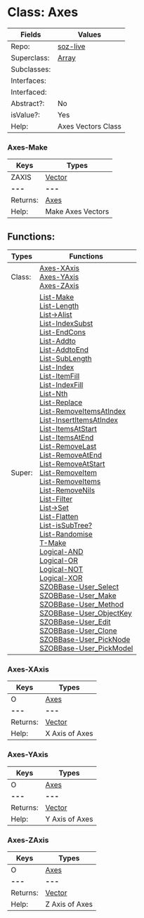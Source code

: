 
# Class:	Axes

| Fields | Values |
| --------- | --------- |
| Repo: | [soz-live](/repos/soz-live.html) |
| Superclass: | [Array](Array.html) |
| Subclasses: |  |
| Interfaces: |  |
| Interfaced: |  |
| Abstract?: | No |
| isValue?: | Yes |
| Help: | Axes Vectors Class |

### Axes-Make

| Keys | Types |
| --------- | --------- |
| ZAXIS | [Vector](Vector.html) |
| **---** | **---** |
| Returns: | [Axes](Axes.html) |
| Help: | Make Axes Vectors |


## Functions:

| Types | Functions |
| --------- | --------- |
| Class: | [Axes-XAxis](#Axes-XAxis) <br> [Axes-YAxis](#Axes-YAxis) <br> [Axes-ZAxis](#Axes-ZAxis) |
| Super: | [List-Make](List.html) <br> [List-Length](List.html) <br> [List->Alist](List.html) <br> [List-IndexSubst](List.html) <br> [List-EndCons](List.html) <br> [List-Addto](List.html) <br> [List-AddtoEnd](List.html) <br> [List-SubLength](List.html) <br> [List-Index](List.html) <br> [List-ItemFill](List.html) <br> [List-IndexFill](List.html) <br> [List-Nth](List.html) <br> [List-Replace](List.html) <br> [List-RemoveItemsAtIndex](List.html) <br> [List-InsertItemsAtIndex](List.html) <br> [List-ItemsAtStart](List.html) <br> [List-ItemsAtEnd](List.html) <br> [List-RemoveLast](List.html) <br> [List-RemoveAtEnd](List.html) <br> [List-RemoveAtStart](List.html) <br> [List-RemoveItem](List.html) <br> [List-RemoveItems](List.html) <br> [List-RemoveNils](List.html) <br> [List-Filter](List.html) <br> [List->Set](List.html) <br> [List-Flatten](List.html) <br> [List-isSubTree?](List.html) <br> [List-Randomise](List.html) <br> [T-Make](T.html) <br> [Logical-AND](Logical.html) <br> [Logical-OR](Logical.html) <br> [Logical-NOT](Logical.html) <br> [Logical-XOR](Logical.html) <br> [SZOBBase-User_Select](SZOBBase.html) <br> [SZOBBase-User_Make](SZOBBase.html) <br> [SZOBBase-User_Method](SZOBBase.html) <br> [SZOBBase-User_ObjectKey](SZOBBase.html) <br> [SZOBBase-User_Edit](SZOBBase.html) <br> [SZOBBase-User_Clone](SZOBBase.html) <br> [SZOBBase-User_PickNode](SZOBBase.html) <br> [SZOBBase-User_PickModel](SZOBBase.html) |


### Axes-XAxis

| Keys | Types |
| --------- | --------- |
| O | [Axes](Axes.html) |
| **---** | **---** |
| Returns: | [Vector](Vector.html) |
| Help: | X Axis of Axes |

### Axes-YAxis

| Keys | Types |
| --------- | --------- |
| O | [Axes](Axes.html) |
| **---** | **---** |
| Returns: | [Vector](Vector.html) |
| Help: | Y Axis of Axes |

### Axes-ZAxis

| Keys | Types |
| --------- | --------- |
| O | [Axes](Axes.html) |
| **---** | **---** |
| Returns: | [Vector](Vector.html) |
| Help: | Z Axis of Axes |

